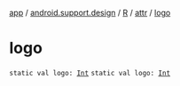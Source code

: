 [app](../../../index.md) / [android.support.design](../../index.md) / [R](../index.md) / [attr](index.md) / [logo](./logo.md)

# logo

`static val logo: `[`Int`](https://kotlinlang.org/api/latest/jvm/stdlib/kotlin/-int/index.html)
`static val logo: `[`Int`](https://kotlinlang.org/api/latest/jvm/stdlib/kotlin/-int/index.html)